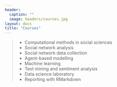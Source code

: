 ```yaml
---
header:
  caption: ""
  image: headers/courses.jpg
layout: docs
title: "Courses"
---
```

 
> - Computational methods in social sciences
> - Social network analysis
> - Social network data collection
> - Agent-based modelling
> - Machine learning
> - Text mining and sentiment analysis
> - Data science laboratory
> - Reporting with RMarkdown
